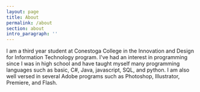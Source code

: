 ```yaml
---
layout: page
title: About
permalink: /about
section: about
intro_paragraph: ''
---
```

I am a third year student at Conestoga College in the Innovation and Design for Information Technology program.  I've had an interest in programming since I was in high school and have taught myself many programming languages such as basic, C#, Java, javascript, SQL, and python.  I am also well versed in several Adobe programs such as Photoshop, Illustrator, Premiere, and Flash.
